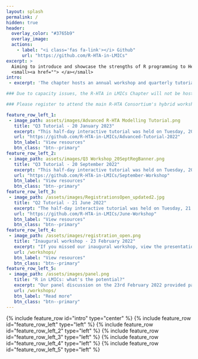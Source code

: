 ```yaml
---
layout: splash
permalink: /
hidden: true
header:
  overlay_color: "#3765b9"
  overlay_image:
  actions:
    - label: "<i class='fas fa-link'></i> Github"
      url: "https://github.com/R-HTA-in-LMICs"
excerpt: >
  Aiming to introduce and showcase the strengths of R programming to Health Technology Assessment analysts and health institutions in LMICs <br />
  <small><a href=""> </a></small>
intro:
 - excerpt: 'The chapter hosts an annual workshop and quarterly tutorials where LMIC students and members of partnership organisations are encouraged to present and learn a wide range of R related public health analyses'

### Due to capacity issues, the R-HTA in LMICs Chapter will not be hosting the workshop this year.

### Please register to attend the main R-HTA Consortium's hybrid workshop that will be held on Thursday 8th, Friday 9th, and Monday 12th June 2023. [View more details here](https://r-hta.org/events/workshop/2023/)

feature_row_left_1:
 - image_path: assets/images/Advanced R-HTA Modelling Tutorial.png
   title: "Q3 Tutorial - 20 January 2023"
   excerpt: "This half-day interactive tutorial was held on Tuesday, 20 January 2023 and participants gained practical skills on how to convert a model built in Excel to R. The tutorial also showed participants how to build an interactive model using Shiny."
   url: "https://github.com/R-HTA-in-LMICs/Advanced-Tutorial-2022"
   btn_label: "View resources"
   btn_class: "btn--primary"
feature_row_left_2:
 - image_path: assets/images/Q3 Workshop_20SeptRegBanner.png
   title: "Q3 Tutorial - 20 September 2022"
   excerpt: "This half-day interactive tutorial was held on Tuesday, 20 September 2022 and participants gained practical skills in R for HTA modelling. The tutorial, built on the skills taught in the introductory Q2 Tutorial and gave hands-on experience in building a basic sick-sicker decision analytical model for Health Technology Assessment."
   url: "https://github.com/R-HTA-in-LMICs/September-Workshop"
   btn_label: "View resources"
   btn_class: "btn--primary"
feature_row_left_3:
 - image_path: /assets/images/RegistrationsOpen_updated2.jpg
   title: "Q2 Tutorial - 21 June 2022"
   excerpt: "The half-day interactive tutorial was held on Tuesday, 21 June 2022 where particapnts gained practical skills in R for HTA modelling.The tutorial equipped partcipants with hands-on experience in building a simple sick-sicker decision analytical model for Health Technology Assessment, using the DARTH package."
   url: "https://github.com/R-HTA-in-LMICs/June-Workshop"
   btn_label: "View resources"
   btn_class: "btn--primary"
feature_row_left_4:
 - image_path: /assets/images/registration_open.png
   title: "Inaugural workshop - 23 February 2022"
   excerpt: "If you missed our inaugural workshop, view the presentations by clicking below!"
   url: /workshops/
   btn_label: "View resources"
   btn_class: "btn--primary"
feature_row_left_5:
 - image_path: /assets/images/panel.png
   title: "R in LMICs: what's the potential?"
   excerpt: "Our panel discussion on the 23rd February 2022 provided participants with valuable insights from our HTA experts, [Prof Gianluca Baio](https://r-hta.org/authors/gianluca-baio/), [Dr Howard Thom](https://r-hta.org/authors/howard-thom/), [Dr Fernando Escudero](https://r-hta.org/authors/fernando-alarid-escudero/), and [Dr Lucy Cunamma](https://southafrica.inspiringfifty.org/lucy-cunnama), who debated on the potential advantages and pitfalls of R within the LMIC contexts."
   url: /workshops/
   btn_label: "Read more"
   btn_class: "btn--primary"
---
```

{% include feature_row id="intro" type="center" %}
{% include feature_row id="feature_row_left" type="left" %}
{% include feature_row id="feature_row_left_2" type="left" %}
{% include feature_row id="feature_row_left_3" type="left" %}
{% include feature_row id="feature_row_left_4" type="left" %}
{% include feature_row id="feature_row_left_5" type="left" %}
